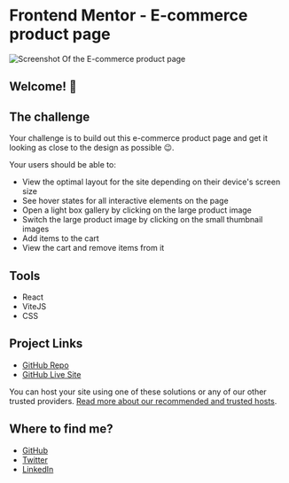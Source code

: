 # Frontend Mentor - E-commerce product page

![Screenshot Of the E-commerce product page]()

## Welcome! 👋

## The challenge

Your challenge is to build out this e-commerce product page and get it looking as close to the design as possible 😉.

Your users should be able to:

- View the optimal layout for the site depending on their device's screen size
- See hover states for all interactive elements on the page
- Open a light box gallery by clicking on the large product image
- Switch the large product image by clicking on the small thumbnail images
- Add items to the cart
- View the cart and remove items from it

## Tools

- React
- ViteJS
- CSS

## Project Links

- [GitHub Repo](https://pages.github.com/)
- [GitHub Live Site](https://pages.github.com/)

You can host your site using one of these solutions or any of our other trusted providers. [Read more about our recommended and trusted hosts](https://medium.com/frontend-mentor/frontend-mentor-trusted-hosting-providers-bf000dfebe).

## Where to find me?

- [GitHub](https://pages.github.com/)
- [Twitter](https://pages.github.com/)
- [LinkedIn](https://pages.github.com/)
